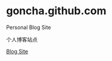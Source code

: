 ﻿goncha.github.com
=================

Personal Blog Site

个人博客站点

[Blog Site](http://goncha.github.com/)
